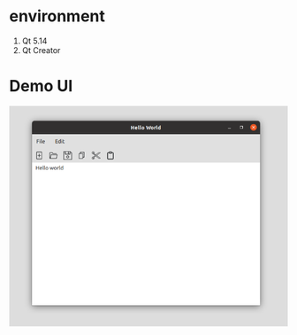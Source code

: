 # environment

1. Qt 5.14
2. Qt Creator

# Demo UI

![simple-notepad!](/img/2.png "simple-notepad")
